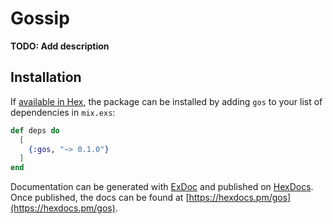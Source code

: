 # Gossip

**TODO: Add description**

## Installation

If [available in Hex](https://hex.pm/docs/publish), the package can be installed
by adding `gos` to your list of dependencies in `mix.exs`:

```elixir
def deps do
  [
    {:gos, "~> 0.1.0"}
  ]
end
```

Documentation can be generated with [ExDoc](https://github.com/elixir-lang/ex_doc)
and published on [HexDocs](https://hexdocs.pm). Once published, the docs can
be found at [https://hexdocs.pm/gos](https://hexdocs.pm/gos).

